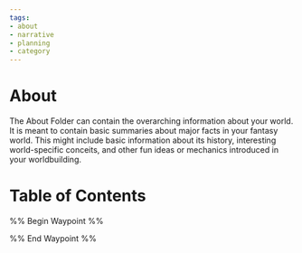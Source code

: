 ```yaml
---
tags:
- about
- narrative
- planning
- category
---
```

# About
The About Folder can contain the overarching information about your world. It is meant to contain basic summaries about major facts in your fantasy world. This might include basic information about its history, interesting world-specific conceits, and other fun ideas or mechanics introduced in your worldbuilding.
# Table of Contents
%% Begin Waypoint %%


%% End Waypoint %%
